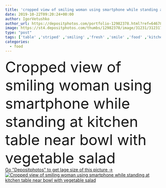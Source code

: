 ```yaml
---
title: 'cropped view of smiling woman using smartphone while standing at kitchen table near bowl with vegetable salad'
date: 2019-10-22T09:20:24+00:00
author: IgorVetushko
author_url: https://depositphotos.com/portfolio-12982378.html?ref=64678756
image: https://st4.depositphotos.com/thumbs/12982378/image/31231/312317450/api_thumb_450.jpg?forcejpeg=true
type: "post"
tags: ['table' ,'striped' ,'smiling' ,'fresh' ,'smile' ,'food' ,'kitchen' ,'cooking' ,'diet' ,'tasty' ,'delicious' ,'connection' ,'technology' ,'eating' ,'eat' ,'salad' ,'bowl' ,'home' ,'woman' ,'communication' ,'wireless' ,'culinary' ,'stand' ,'furniture' ,'Dieting' ,'indoors' ,'apartment' ,'casual' ,'prepared' ,'gadget' ,'fork' ,'cooked' ,'daylight' ,'shadows' ,'daytime' ,'use' ,'pullover' ,'smartphone' ,'partial' ,'Cropped' ,'Healthy Eating' ,'one person' ,'young adult' ,'bread box' ,'digital device' ,'knives stand' ]
categories: 
  - food
---
```

<div aling="center">
            <font size="60"> Cropped view of smiling woman using smartphone while standing at kitchen table near bowl with vegetable salad</font>   
</div>
<div>
    <a href='https://st4.depositphotos.com/thumbs/12982378/image/31231/312317450/api_thumb_450.jpg?forcejpeg=true?ref=64678756' target=_blank > Go "Depositphotos" to get lage size of this picture ->
        <img href='https://st4.depositphotos.com/thumbs/12982378/image/31231/312317450/api_thumb_450.jpg?forcejpeg=true?ref=64678756' src='https://st4.depositphotos.com/12982378/31231/i/950/depositphotos_312317450-stock-photo-cropped-view-smiling-woman-using.jpg?forcejpeg=true' alt='Cropped view of smiling woman using smartphone while standing at kitchen table near bowl with vegetable salad' >
    </a>
</div>
